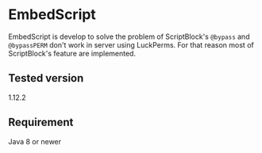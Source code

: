 # EmbedScript

EmbedScript is develop to solve the problem of ScriptBlock's `@bypass` and `@bypassPERM` don't work in server using LuckPerms.
For that reason most of ScriptBlock's feature are implemented.

## Tested version

1.12.2

## Requirement

Java 8 or newer
